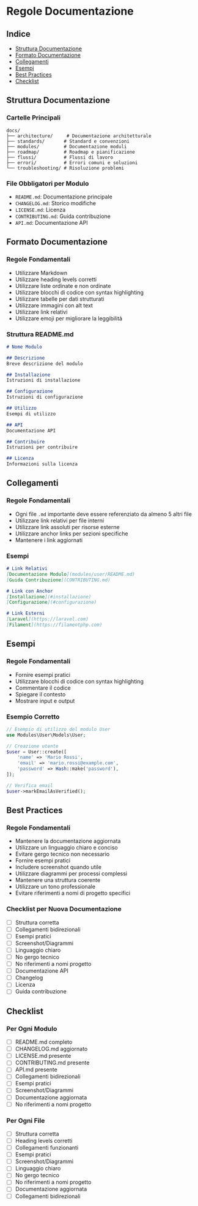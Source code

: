 # Regole Documentazione

## Indice
- [Struttura Documentazione](#struttura-documentazione)
- [Formato Documentazione](#formato-documentazione)
- [Collegamenti](#collegamenti)
- [Esempi](#esempi)
- [Best Practices](#best-practices)
- [Checklist](#checklist)

## Struttura Documentazione

### Cartelle Principali
```
docs/
├── architecture/     # Documentazione architetturale
├── standards/       # Standard e convenzioni
├── modules/         # Documentazione moduli
├── roadmap/         # Roadmap e pianificazione
├── flussi/          # Flussi di lavoro
├── errori/          # Errori comuni e soluzioni
└── troubleshooting/ # Risoluzione problemi
```

### File Obbligatori per Modulo
- `README.md`: Documentazione principale
- `CHANGELOG.md`: Storico modifiche
- `LICENSE.md`: Licenza
- `CONTRIBUTING.md`: Guida contribuzione
- `API.md`: Documentazione API

## Formato Documentazione

### Regole Fondamentali
- Utilizzare Markdown
- Utilizzare heading levels corretti
- Utilizzare liste ordinate e non ordinate
- Utilizzare blocchi di codice con syntax highlighting
- Utilizzare tabelle per dati strutturati
- Utilizzare immagini con alt text
- Utilizzare link relativi
- Utilizzare emoji per migliorare la leggibilità

### Struttura README.md
```markdown
# Nome Modulo

## Descrizione
Breve descrizione del modulo

## Installazione
Istruzioni di installazione

## Configurazione
Istruzioni di configurazione

## Utilizzo
Esempi di utilizzo

## API
Documentazione API

## Contribuire
Istruzioni per contribuire

## Licenza
Informazioni sulla licenza
```

## Collegamenti

### Regole Fondamentali
- Ogni file `.md` importante deve essere referenziato da almeno 5 altri file
- Utilizzare link relativi per file interni
- Utilizzare link assoluti per risorse esterne
- Utilizzare anchor links per sezioni specifiche
- Mantenere i link aggiornati

### Esempi
```markdown
# Link Relativi
[Documentazione Modulo](modules/user/README.md)
[Guida Contribuzione](CONTRIBUTING.md)

# Link con Anchor
[Installazione](#installazione)
[Configurazione](#configurazione)

# Link Esterni
[Laravel](https://laravel.com)
[Filament](https://filamentphp.com)
```

## Esempi

### Regole Fondamentali
- Fornire esempi pratici
- Utilizzare blocchi di codice con syntax highlighting
- Commentare il codice
- Spiegare il contesto
- Mostrare input e output

### Esempio Corretto
```php
// Esempio di utilizzo del modulo User
use Modules\User\Models\User;

// Creazione utente
$user = User::create([
    'name' => 'Mario Rossi',
    'email' => 'mario.rossi@example.com',
    'password' => Hash::make('password'),
]);

// Verifica email
$user->markEmailAsVerified();
```

## Best Practices

### Regole Fondamentali
- Mantenere la documentazione aggiornata
- Utilizzare un linguaggio chiaro e conciso
- Evitare gergo tecnico non necessario
- Fornire esempi pratici
- Includere screenshot quando utile
- Utilizzare diagrammi per processi complessi
- Mantenere una struttura coerente
- Utilizzare un tono professionale
- Evitare riferimenti a nomi di progetto specifici

### Checklist per Nuova Documentazione
- [ ] Struttura corretta
- [ ] Collegamenti bidirezionali
- [ ] Esempi pratici
- [ ] Screenshot/Diagrammi
- [ ] Linguaggio chiaro
- [ ] No gergo tecnico
- [ ] No riferimenti a nomi progetto
- [ ] Documentazione API
- [ ] Changelog
- [ ] Licenza
- [ ] Guida contribuzione

## Checklist

### Per Ogni Modulo
- [ ] README.md completo
- [ ] CHANGELOG.md aggiornato
- [ ] LICENSE.md presente
- [ ] CONTRIBUTING.md presente
- [ ] API.md presente
- [ ] Collegamenti bidirezionali
- [ ] Esempi pratici
- [ ] Screenshot/Diagrammi
- [ ] Documentazione aggiornata
- [ ] No riferimenti a nomi progetto

### Per Ogni File
- [ ] Struttura corretta
- [ ] Heading levels corretti
- [ ] Collegamenti funzionanti
- [ ] Esempi pratici
- [ ] Screenshot/Diagrammi
- [ ] Linguaggio chiaro
- [ ] No gergo tecnico
- [ ] No riferimenti a nomi progetto
- [ ] Documentazione aggiornata
- [ ] Collegamenti bidirezionali 
